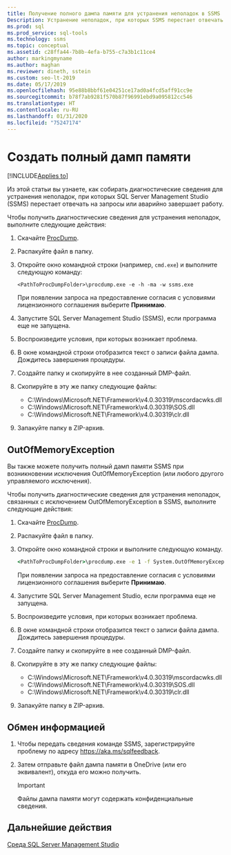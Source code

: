 ```yaml
---
title: Получение полного дампа памяти для устранения неполадок в SSMS
Description: Устранение неполадок, при которых SSMS перестает отвечать на запросы или аварийно завершает работу, путем сбора полного дампа памяти
ms.prod: sql
ms.prod_service: sql-tools
ms.technology: ssms
ms.topic: conceptual
ms.assetid: c28ffa44-7b8b-4efa-b755-c7a3b1c11ce4
author: markingmyname
ms.author: maghan
ms.reviewer: dineth, sstein
ms.custom: seo-lt-2019
ms.date: 05/17/2019
ms.openlocfilehash: 95e88b8bbf61e04251ce17ad0a4fcd5aff91cc9e
ms.sourcegitcommit: b78f7ab9281f570b87f96991ebd9a095812cc546
ms.translationtype: HT
ms.contentlocale: ru-RU
ms.lasthandoff: 01/31/2020
ms.locfileid: "75247174"
---
```

# <a name="get-full-memory-dump"></a>Создать полный дамп памяти

[!INCLUDE[Applies to](../../includes/appliesto-ss-asdb-asdw-xxx-md.md)]

Из этой статьи вы узнаете, как собирать диагностические сведения для устранения неполадок, при которых SQL Server Management Studio (SSMS) перестает отвечать на запросы или аварийно завершает работу.

Чтобы получить диагностические сведения для устранения неполадок, выполните следующие действия:

1. Скачайте [ProcDump](https://technet.microsoft.com/sysinternals/dd996900.aspx).

2. Распакуйте файл в папку.

3. Откройте окно командной строки (например, `cmd.exe`) и выполните следующую команду:

    ```
    <PathToProcDumpFolder>\procdump.exe -e -h -ma -w ssms.exe
    ```

    При появлении запроса на предоставление согласия с условиями лицензионного соглашения выберите **Принимаю**.

4. Запустите SQL Server Management Studio (SSMS), если программа еще не запущена.

5. Воспроизведите условия, при которых возникает проблема.

6. В окне командной строки отобразится текст о записи файла дампа. Дождитесь завершения процедуры.

7. Создайте папку и скопируйте в нее созданный DMP-файл.

8. Скопируйте в эту же папку следующие файлы:

    * C:\Windows\Microsoft.NET\Framework\v4.0.30319\mscordacwks.dll
    * C:\Windows\Microsoft.NET\Framework\v4.0.30319\SOS.dll
    * C:\Windows\Microsoft.NET\Framework\v4.0.30319\clr.dll

9. Запакуйте папку в ZIP-архив.

## <a name="outofmemoryexception"></a>OutOfMemoryException

Вы также можете получить полный дамп памяти SSMS при возникновении исключения OutOfMemoryException (или любого другого управляемого исключения).

Чтобы получить диагностические сведения для устранения неполадок, связанных с исключением OutOfMemoryException в SSMS, выполните следующие действия:

1. Скачайте [ProcDump](https://technet.microsoft.com/sysinternals/dd996900.aspx).

2. Распакуйте файл в папку.

3. Откройте окно командной строки и выполните следующую команду.

    ```cmd
    <PathToProcDumpFolder>\procdump.exe -e 1 -f System.OutOfMemoryException -ma -w ssms.exe
    ```

    При появлении запроса на предоставление согласия с условиями лицензионного соглашения выберите **Принимаю**.

4. Запустите SQL Server Management Studio, если программа еще не запущена.

5. Воспроизведите условия, при которых возникает проблема.

6. В окне командной строки отобразится текст о записи файла дампа. Дождитесь завершения процедуры.

7. Создайте папку и скопируйте в нее созданный DMP-файл.

8. Скопируйте в эту же папку следующие файлы:

    * C:\Windows\Microsoft.NET\Framework\v4.0.30319\mscordacwks.dll
    * C:\Windows\Microsoft.NET\Framework\v4.0.30319\SOS.dll
    * C:\Windows\Microsoft.NET\Framework\v4.0.30319\clr.dll

9. Запакуйте папку в ZIP-архив.

## <a name="share-the-information"></a>Обмен информацией

1. Чтобы передать сведения команде SSMS, зарегистрируйте проблему по адресу https://aka.ms/sqlfeedback.

2. Затем отправьте файл дампа памяти в OneDrive (или его эквивалент), откуда его можно получить.

    > [!Important]
    > Файлы дампа памяти могут содержать конфиденциальные сведения.

## <a name="next-steps"></a>Дальнейшие действия

[Среда SQL Server Management Studio](../sql-server-management-studio-ssms.md)